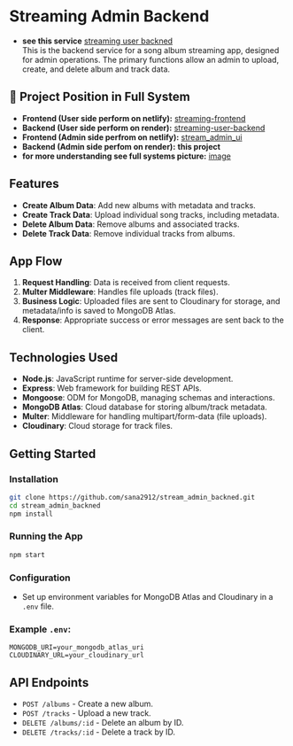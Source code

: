 # Streaming Admin Backend
- **see this service** [streaming user backned](https://stream-admin-backned.onrender.com)  
This is the backend service for a song album streaming app, designed for admin operations. The primary functions allow an admin to upload, create, and delete album and track data.

## 🔗 Project Position in Full System

- **Frontend (User side perform on netlify):** [streaming-frontend](https://github.com/sana2912/streaming-frontend.git)  
- **Backend (User side perform on render):** [streaming-user-backend](https://github.com/sana2912/streaming-user-backend.git)  
- **Frontend (Admin side perfrom on netlify):** [stream_admin_ui](https://github.com/sana2912/stream_admin_ui.git)  
- **Backend (Admin side perfom on render):** **this project**
- **for more understanding see full systems picture:** [image](https://res.cloudinary.com/ddlspu2uq/image/upload/v1756123510/system_d4p3cd.jpg)  

## Features

- **Create Album Data**: Add new albums with metadata and tracks.
- **Create Track Data**: Upload individual song tracks, including metadata.
- **Delete Album Data**: Remove albums and associated tracks.
- **Delete Track Data**: Remove individual tracks from albums.

## App Flow

1. **Request Handling**: Data is received from client requests.
2. **Multer Middleware**: Handles file uploads (track files).
3. **Business Logic**: Uploaded files are sent to Cloudinary for storage, and metadata/info is saved to MongoDB Atlas.
4. **Response**: Appropriate success or error messages are sent back to the client.

## Technologies Used

- **Node.js**: JavaScript runtime for server-side development.
- **Express**: Web framework for building REST APIs.
- **Mongoose**: ODM for MongoDB, managing schemas and interactions.
- **MongoDB Atlas**: Cloud database for storing album/track metadata.
- **Multer**: Middleware for handling multipart/form-data (file uploads).
- **Cloudinary**: Cloud storage for track files.

## Getting Started

### Installation

```bash
git clone https://github.com/sana2912/stream_admin_backned.git
cd stream_admin_backned
npm install
```

### Running the App

```bash
npm start
```

### Configuration

- Set up environment variables for MongoDB Atlas and Cloudinary in a `.env` file.

### Example `.env`:

```
MONGODB_URI=your_mongodb_atlas_uri
CLOUDINARY_URL=your_cloudinary_url
```

## API Endpoints

- `POST /albums` - Create a new album.
- `POST /tracks` - Upload a new track.
- `DELETE /albums/:id` - Delete an album by ID.
- `DELETE /tracks/:id` - Delete a track by ID.
